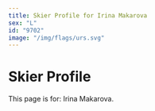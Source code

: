 ```yaml
---
title: Skier Profile for Irina Makarova
sex: "L"
id: "9702"
image: "/img/flags/urs.svg" 
---
```


# Skier Profile

This page is for: Irina Makarova.
    